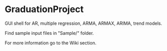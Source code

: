 # GraduationProject
GUI shell for AR, multiple regression, ARMA, ARMAX, ARIMA, trend models.

Find sample input files in "Sample/" folder.

For more information go to the Wiki section.

